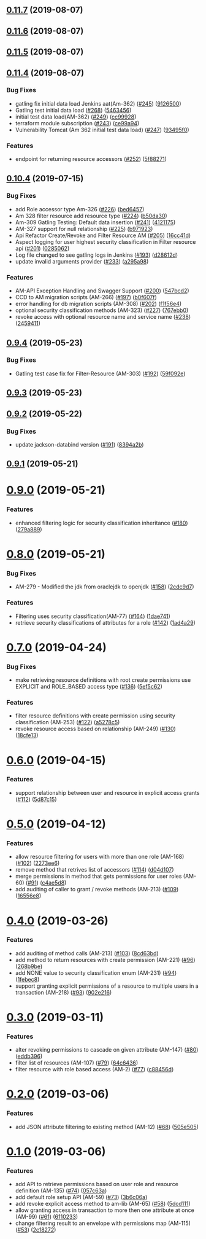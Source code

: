 ## [0.11.7](https://github.com/hmcts/am-lib/compare/0.11.6...0.11.7) (2019-08-07)



## [0.11.6](https://github.com/hmcts/am-lib/compare/0.11.5...0.11.6) (2019-08-07)



## [0.11.5](https://github.com/hmcts/am-lib/compare/0.11.4...0.11.5) (2019-08-07)



## [0.11.4](https://github.com/hmcts/am-lib/compare/0.10.4...0.11.4) (2019-08-07)


### Bug Fixes

* gatling fix initial data load Jenkins aat(Am-362) ([#245](https://github.com/hmcts/am-lib/issues/245)) ([9126500](https://github.com/hmcts/am-lib/commit/9126500))
* Gatling test initial data load ([#268](https://github.com/hmcts/am-lib/issues/268)) ([5463456](https://github.com/hmcts/am-lib/commit/5463456))
* initial test data load(AM-362) ([#249](https://github.com/hmcts/am-lib/issues/249)) ([cc99928](https://github.com/hmcts/am-lib/commit/cc99928))
* terraform module subscription ([#243](https://github.com/hmcts/am-lib/issues/243)) ([ce99a94](https://github.com/hmcts/am-lib/commit/ce99a94))
* Vulnerability Tomcat (Am 362 initial test data load) ([#247](https://github.com/hmcts/am-lib/issues/247)) ([93495f0](https://github.com/hmcts/am-lib/commit/93495f0))


### Features

* endpoint for returning resource accessors ([#252](https://github.com/hmcts/am-lib/issues/252)) ([5f88271](https://github.com/hmcts/am-lib/commit/5f88271))



## [0.10.4](https://github.com/hmcts/am-lib/compare/0.9.4...0.10.4) (2019-07-15)


### Bug Fixes

* add Role accessor type Am-326 ([#226](https://github.com/hmcts/am-lib/issues/226)) ([bed6457](https://github.com/hmcts/am-lib/commit/bed6457))
* Am 328 filter resource add resource type ([#224](https://github.com/hmcts/am-lib/issues/224)) ([b50da30](https://github.com/hmcts/am-lib/commit/b50da30))
* Am-309 Gatling Testing: Default data insertion ([#241](https://github.com/hmcts/am-lib/issues/241)) ([4121175](https://github.com/hmcts/am-lib/commit/4121175))
* AM-327 support for null relationship ([#225](https://github.com/hmcts/am-lib/issues/225)) ([b971923](https://github.com/hmcts/am-lib/commit/b971923))
* Api Refactor Create/Revoke and Filter Resource AM ([#205](https://github.com/hmcts/am-lib/issues/205)) ([16cc41d](https://github.com/hmcts/am-lib/commit/16cc41d))
* Aspect logging for user highest security classification in Filter resource api ([#201](https://github.com/hmcts/am-lib/issues/201)) ([0285062](https://github.com/hmcts/am-lib/commit/0285062))
* Log file changed to see gatling logs in Jenkins ([#193](https://github.com/hmcts/am-lib/issues/193)) ([d28612d](https://github.com/hmcts/am-lib/commit/d28612d))
* update invalid arguments provider ([#233](https://github.com/hmcts/am-lib/issues/233)) ([a295a98](https://github.com/hmcts/am-lib/commit/a295a98))


### Features

* AM-API Exception Handling and Swagger Support ([#200](https://github.com/hmcts/am-lib/issues/200)) ([547bcd2](https://github.com/hmcts/am-lib/commit/547bcd2))
* CCD to AM migration scripts (AM-266) ([#197](https://github.com/hmcts/am-lib/issues/197)) ([b0f607f](https://github.com/hmcts/am-lib/commit/b0f607f))
* error handling for db migration scripts (AM-308) ([#202](https://github.com/hmcts/am-lib/issues/202)) ([f1f56e4](https://github.com/hmcts/am-lib/commit/f1f56e4))
* optional security classification methods (AM-323) ([#227](https://github.com/hmcts/am-lib/issues/227)) ([767ebb0](https://github.com/hmcts/am-lib/commit/767ebb0))
* revoke access with optional resource name and service name ([#238](https://github.com/hmcts/am-lib/issues/238)) ([2459411](https://github.com/hmcts/am-lib/commit/2459411))



## [0.9.4](https://github.com/hmcts/am-lib/compare/0.9.3...0.9.4) (2019-05-23)


### Bug Fixes

* Gatling test case fix for Filter-Resource (AM-303) ([#192](https://github.com/hmcts/am-lib/issues/192)) ([59f092e](https://github.com/hmcts/am-lib/commit/59f092e))



## [0.9.3](https://github.com/hmcts/am-lib/compare/0.9.2...0.9.3) (2019-05-23)



## [0.9.2](https://github.com/hmcts/am-lib/compare/0.9.1...0.9.2) (2019-05-22)


### Bug Fixes

* update jackson-databind version ([#191](https://github.com/hmcts/am-lib/issues/191)) ([8394a2b](https://github.com/hmcts/am-lib/commit/8394a2b))



## [0.9.1](https://github.com/hmcts/am-lib/compare/0.9.0...0.9.1) (2019-05-21)



# [0.9.0](https://github.com/hmcts/am-lib/compare/0.8.0...0.9.0) (2019-05-21)


### Features

* enhanced filtering logic for security classification inheritance ([#180](https://github.com/hmcts/am-lib/issues/180)) ([279a889](https://github.com/hmcts/am-lib/commit/279a889))



# [0.8.0](https://github.com/hmcts/am-lib/compare/0.7.0...0.8.0) (2019-05-21)


### Bug Fixes

* AM-279 - Modified the jdk from oraclejdk to openjdk ([#158](https://github.com/hmcts/am-lib/issues/158)) ([2cdc9d7](https://github.com/hmcts/am-lib/commit/2cdc9d7))


### Features

* Filtering uses security classification(AM-77) ([#164](https://github.com/hmcts/am-lib/issues/164)) ([1dae741](https://github.com/hmcts/am-lib/commit/1dae741))
* retrieve security classifications of attributes for a role ([#142](https://github.com/hmcts/am-lib/issues/142)) ([1ad4a29](https://github.com/hmcts/am-lib/commit/1ad4a29))



# [0.7.0](https://github.com/hmcts/am-lib/compare/0.6.0...0.7.0) (2019-04-24)


### Bug Fixes

* make retrieving resource definitions with root create permissions use EXPLICIT and ROLE_BASED access type ([#136](https://github.com/hmcts/am-lib/issues/136)) ([5ef5c62](https://github.com/hmcts/am-lib/commit/5ef5c62))


### Features

* filter resource definitions with create permission using security classification (AM-253) ([#122](https://github.com/hmcts/am-lib/issues/122)) ([a5278c5](https://github.com/hmcts/am-lib/commit/a5278c5))
* revoke resource access based on relationship (AM-249) ([#130](https://github.com/hmcts/am-lib/issues/130)) ([18cfe13](https://github.com/hmcts/am-lib/commit/18cfe13))



# [0.6.0](https://github.com/hmcts/am-lib/compare/0.5.0...0.6.0) (2019-04-15)


### Features

* support relationship between user and resource in explicit access grants ([#112](https://github.com/hmcts/am-lib/issues/112)) ([5d87c15](https://github.com/hmcts/am-lib/commit/5d87c15))



# [0.5.0](https://github.com/hmcts/am-lib/compare/0.4.0...0.5.0) (2019-04-12)


### Features

* allow resource filtering for users with more than one role (AM-168) ([#102](https://github.com/hmcts/am-lib/issues/102)) ([2273ee6](https://github.com/hmcts/am-lib/commit/2273ee6))
* remove method that retrives list of accessors ([#114](https://github.com/hmcts/am-lib/issues/114)) ([d04d107](https://github.com/hmcts/am-lib/commit/d04d107))
* merge permissions in method that gets permissions for user roles (AM-60) ([#91](https://github.com/hmcts/am-lib/issues/91)) ([c4ae5d8](https://github.com/hmcts/am-lib/commit/c4ae5d8))
* add auditing of caller to grant / revoke methods (AM-213) ([#109](https://github.com/hmcts/am-lib/issues/109)) ([16556e8](https://github.com/hmcts/am-lib/commit/16556e8))



# [0.4.0](https://github.com/hmcts/am-lib/compare/0.3.0...0.4.0) (2019-03-26)


### Features

* add auditing of method calls (AM-213) ([#103](https://github.com/hmcts/am-lib/issues/103)) ([8cd63bd](https://github.com/hmcts/am-lib/commit/8cd63bd))
* add method to return resources with create permission (AM-221) ([#96](https://github.com/hmcts/am-lib/issues/96)) ([268b9be](https://github.com/hmcts/am-lib/commit/268b9be))
* add NONE value to security classification enum (AM-231) ([#94](https://github.com/hmcts/am-lib/issues/94)) ([1febec8](https://github.com/hmcts/am-lib/commit/1febec8))
* support granting explicit permissions of a resource to multiple users in a transaction (AM-218) ([#93](https://github.com/hmcts/am-lib/issues/93)) ([902e216](https://github.com/hmcts/am-lib/commit/902e216))



# [0.3.0](https://github.com/hmcts/am-lib/compare/0.2.0...0.3.0) (2019-03-11)


### Features

* alter revoking permissions to cascade on given attribute (AM-147) ([#80](https://github.com/hmcts/am-lib/issues/80)) ([eddb396](https://github.com/hmcts/am-lib/commit/eddb396))
* filter list of resources (AM-107) ([#79](https://github.com/hmcts/am-lib/issues/79)) ([64c6436](https://github.com/hmcts/am-lib/commit/64c6436))
* filter resource with role based access (AM-2) ([#77](https://github.com/hmcts/am-lib/issues/77)) ([c88456d](https://github.com/hmcts/am-lib/commit/c88456d))



# [0.2.0](https://github.com/hmcts/am-lib/compare/0.1.0...0.2.0) (2019-03-06)


### Features

* add JSON attribute filtering to existing method (AM-12) ([#68](https://github.com/hmcts/am-lib/issues/68)) ([505e505](https://github.com/hmcts/am-lib/commit/505e505))



# [0.1.0](https://github.com/hmcts/am-lib/compare/0.0.8...0.1.0) (2019-03-06)


### Features

* add API to retrieve permissions based on user role and resource definition (AM-135) ([#74](https://github.com/hmcts/am-lib/issues/74)) ([057c63a](https://github.com/hmcts/am-lib/commit/057c63a))
* add default role setup API (AM-59) ([#73](https://github.com/hmcts/am-lib/issues/73)) ([3b6c06a](https://github.com/hmcts/am-lib/commit/3b6c06a))
* add revoke explicit access method to am-lib (AM-65) ([#58](https://github.com/hmcts/am-lib/issues/58)) ([5dcd111](https://github.com/hmcts/am-lib/commit/5dcd111))
* allow granting access in transaction to more then one attribute at once (AM-99) ([#61](https://github.com/hmcts/am-lib/issues/61)) ([6110233](https://github.com/hmcts/am-lib/commit/6110233))
* change filtering result to an envelope with permissions map (AM-115) ([#53](https://github.com/hmcts/am-lib/issues/53)) ([2c18272](https://github.com/hmcts/am-lib/commit/2c18272))



